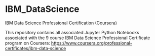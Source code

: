 # IBM_DataScience
IBM Data Science Professional Certification (Coursera)

This repository contains all associated Jupyter Python Notebooks associated with the 9 course IBM Data Science Professional Certificate program on Coursera:
https://www.coursera.org/professional-certificates/ibm-data-science
